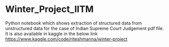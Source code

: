 # Winter_Project_IITM

Python notebook which shows extraction of structured data from unstructured data for the case of Indian Supreme Court Judgement pdf file. It is also available in kaggle in the below link
https://www.kaggle.com/code/riteshmanna/winter-project 
